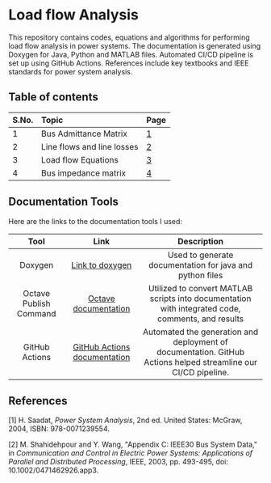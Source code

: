 # Load flow Analysis

This repository contains codes, equations and algorithms for performing load flow analysis in power systems. The documentation is generated using Doxygen for Java, Python and MATLAB files. Automated CI/CD pipeline is set up using GitHub Actions. References include key textbooks and IEEE standards for power system analysis.

## Table of contents

|S.No.|Topic|Page|
|:---|:---|:---|
|1|Bus Admittance Matrix|[1](./bus-admittance-matrix.md)|
|2|Line flows and line losses|[2](./line-flows-and-losses.md)|
|3|Load flow Equations|[3](./load-flow-equations.md)|
|4|Bus impedance matrix|[4](./bus-impedance-matrix.md)|




## Documentation Tools

Here are the links to the documentation tools I used:

| Tool             | Link                                                                 | Description                                                                 |
|:----------------:|:--------------------------------------------------------------------:|:---------------------------------------------------------------------------:|
| Doxygen          | [Link to doxygen](https://doxygen.nl/index.html)                     | Used to generate documentation for java and python files                    |
| Octave Publish Command | [Octave documentation](https://www.gnu.org/software/octave/doc/interpreter/Publishing-Markdown.html) | Utilized to convert MATLAB scripts into documentation with integrated code, comments, and results |
| GitHub Actions   | [GitHub Actions documentation](https://docs.github.com/en/actions)   | Automated the generation and deployment of documentation. GitHub Actions helped streamline our CI/CD pipeline. |


## References

[1] H. Saadat, *Power System Analysis*, 2nd ed. United States: McGraw, 2004, ISBN: 978-0071239554.

[2] M. Shahidehpour and Y. Wang, "Appendix C: IEEE30 Bus System Data," in *Communication and Control in Electric Power Systems: Applications of Parallel and Distributed Processing*, IEEE, 2003, pp. 493-495, doi: 10.1002/0471462926.app3.
